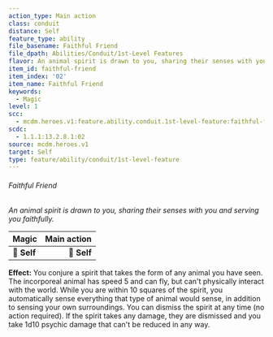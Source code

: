 ```yaml
---
action_type: Main action
class: conduit
distance: Self
feature_type: ability
file_basename: Faithful Friend
file_dpath: Abilities/Conduit/1st-Level Features
flavor: An animal spirit is drawn to you, sharing their senses with you and serving you faithfully.
item_id: faithful-friend
item_index: '02'
item_name: Faithful Friend
keywords:
  - Magic
level: 1
scc:
  - mcdm.heroes.v1:feature.ability.conduit.1st-level-feature:faithful-friend
scdc:
  - 1.1.1:13.2.8.1:02
source: mcdm.heroes.v1
target: Self
type: feature/ability/conduit/1st-level-feature
---
```


###### Faithful Friend

*An animal spirit is drawn to you, sharing their senses with you and serving you faithfully.*

| **Magic**   | **Main action** |
| ----------- | --------------: |
| **📏 Self** |     **🎯 Self** |

**Effect:** You conjure a spirit that takes the form of any animal you have seen. The incorporeal animal has speed 5 and can fly, but can't physically interact with the world. While you are within 10 squares of the spirit, you automatically sense everything that type of animal would sense, in addition to sensing your own surroundings. You can dismiss the spirit at any time (no action required). If the spirit takes any damage, they are dismissed and you take 1d10 psychic damage that can't be reduced in any way.
